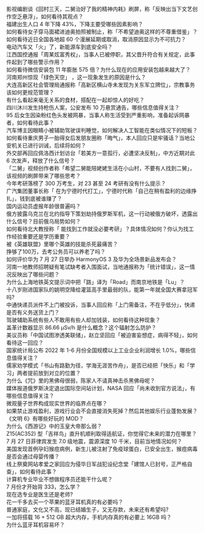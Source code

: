 影视编剧谈《回村三天，二舅治好了我的精神内耗》刷屏，称「反映出当下文艺创作空乏悬浮」，如何看待其观点？  
福建出生人口 4 年下降 43%，下降主要受哪些因素影响？  
如何看待女子穿马面裙进迪奥拍照被制止，称「不希望迪奥这样的不尊重借鉴」？  
如何看待近日全国各地超 60 个漫展延期或取消，取消原因显示为不可抗力？  
电动汽车又「火」了，新能源车到底安全吗？  
江西国控通报「周某炫富秀权」，当事人已被停职，其父晋升符合有关规定，此事件起到了哪些警示作用？  
如何看待微信安装包 11 年膨胀 575 倍？为什么现在的应用安装包越来越大了？  
河南郑州惊现「绿色天空」 ，这一现象发生的原因是什么？  
大连高新区社会管理局通报称「高新区横山寺未发现为关东军立牌位」，宗教事务该如何更规范管理？  
有什么看起来毫无关系的食材，搭配在一起却惊人的好吃？  
四川沐川发生持枪伤人案，公安发布 10 万悬赏通告，哪些信息值得关注？  
95 后女生因染粉红色头发被网暴，当事人称生活受到严重影响，准备起诉网暴者，如何看待此事？  
汽车博主因眼睛小被辅助驾驶误判睡觉，如何解决人工智能在类似情况下的短板？  
如何看待重庆男子一胎得女后发朋友圈称「晦气」，本人回应只是牢骚话？当地公安机关已进行训诫，后续将如何？  
外交部再回应佩洛西计划访台「若美方一意孤行，必遭坚决反制」，中方近期对此 6 次发声，释放了什么信号？  
「二舅」视频创作者称「希望二舅能陪姥姥生活在小山村，不要有人找到二舅」，该视频的刷屏带来了哪些思考？  
今年考研落榜了 300 万考生，对 23 甚至 24 考研有没有什么提示？  
广汽集团董事长称「 在为宁德时代打工」，宁德时代称「自己在稍有盈利的边缘挣扎」，钱到底被谁赚了？  
国内运动员虚报年龄很普遍吗？  
俄方披露乌克兰在北约指导下策划劫持俄罗斯军机，这一行动被俄方破坏，透露出什么信号？目前俄乌局势如何？  
如何看待北大教授称「 能找到工作就没必要考研」？具体情况如何？你认为找工作经验重要还是学历重要？  
被《英雄联盟》里哪个英雄的技能杀死最痛苦？  
挣够了100万，去考公务员可以养老了吗？  
如何评价华为 7 月 27 日举办 HarmonyOS 3 及华为全场景新品发布会？  
河南一地教师招聘疑有笔试缺考者入围面试，当地通报称为「统计错误」，这一情况反映出了哪些问题？  
为什么上海地铁英文提示词中把「路」译为「Road」而南京地铁是「Lu」？  
十八岁刚进国家队的姚明空降给灌篮高手里最弱的队，能第一年就全国大赛拿冠军吗?  
中通快递员派件不上门被投诉，当事人回应称「上门需备注，不在乎低分」，快递是否有义务送货上门？  
驾驶辅助系统有些人不敢用有些人却加钱装，如何看待这种现象？  
盖革计数器显示 86.66 μSv/h 是什么概念？这个辐射怎么防护？  
美议员称「中国试图渗透美联储」，赵立坚回应「被迫害妄想症，病得不轻」，如何看待这一回应？  
国家统计局公布 2022 年 1-6 月份全国规模以上工业企业利润增长 1.0%，哪些信息值得关注？  
儒家劝学模式「书山有路勤为径，学海无涯苦作舟」，是否已经把「快乐」和「学习」两者提前放到对立的位置？  
为什么《咒》里的黑佛母很弱，陈家人不请真神击杀黑佛母呢？  
媒体报道俄罗斯决定退出国际空间站计划，NASA 回应「尚未收到官方说法」，有哪些信息值得关注？  
微观量子世界构成现实世界的临界点在哪？  
如果禁止游戏盈利，游戏行业会不会直接消失死掉？然后其他娱乐行业蓬勃发展？  
《文明 6》有哪些好玩的 MOD？  
为什么《西游记》中的玉皇大帝那么弱？  
Z15(AC352) 型「吉祥鸟」直升机顺利取得适航证，你觉得它未来的潜力在哪里？  
7 月 27 日菲律宾发生 7.0 级地震，震源深度 10 千米，目前当地情况如何？  
美国发现首例孕妇猴痘病例，新生儿被注射了免疫球蛋白，已安全出生，猴痘病毒是否会通过母婴传播？  
线上祭奠网站孝爱之家回应为侵华日军战犯设纪念堂「建馆人已封号，正严格自查」，如何看待此事？  
计算机专业毕业不想做程序员还能干什么呢？  
7 月份才开始背 333，怎么学？  
现在选专业是医生还是老师?  
花一千多去买一个苹果的蓝牙耳机真的有必要吗？  
普通家庭，文化又不高，现已结婚生子，又无存款，未来还有希望吗?  
一加将搭载 16 + 512 GB 超大内存，手机内存真的有必要上 16GB 吗？  
为什么蓝牙耳机容易坏？  
